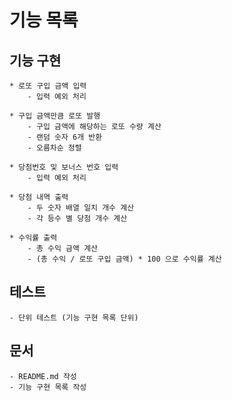 # 기능 목록

## 기능 구현

    * 로또 구입 금액 입력
        - 입력 예외 처리

    * 구입 금액만큼 로또 발행
        - 구입 금액에 해당하는 로또 수량 계산
        - 랜덤 숫자 6개 반환
        - 오름차순 정렬

    * 당첨번호 및 보너스 번호 입력
        - 입력 예외 처리

    * 당첨 내역 출력
        - 두 숫자 배열 일치 개수 계산
        - 각 등수 별 당첨 개수 계산

    * 수익률 출력
        - 총 수익 금액 계산
        - (총 수익 / 로또 구입 금액) * 100 으로 수익률 계산

## 테스트

    - 단위 테스트 (기능 구현 목록 단위)

## 문서

    - README.md 작성
    - 기능 구현 목록 작성
